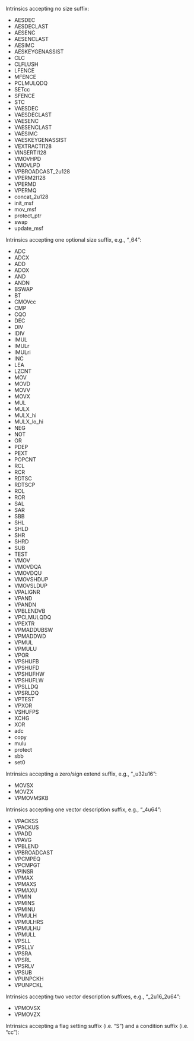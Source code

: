 Intrinsics accepting no size suffix:
 - AESDEC
 - AESDECLAST
 - AESENC
 - AESENCLAST
 - AESIMC
 - AESKEYGENASSIST
 - CLC
 - CLFLUSH
 - LFENCE
 - MFENCE
 - PCLMULQDQ
 - SETcc
 - SFENCE
 - STC
 - VAESDEC
 - VAESDECLAST
 - VAESENC
 - VAESENCLAST
 - VAESIMC
 - VAESKEYGENASSIST
 - VEXTRACTI128
 - VINSERTI128
 - VMOVHPD
 - VMOVLPD
 - VPBROADCAST_2u128
 - VPERM2I128
 - VPERMD
 - VPERMQ
 - concat_2u128
 - init_msf
 - mov_msf
 - protect_ptr
 - swap
 - update_msf

Intrinsics accepting one optional size suffix, e.g., “_64”:
 - ADC
 - ADCX
 - ADD
 - ADOX
 - AND
 - ANDN
 - BSWAP
 - BT
 - CMOVcc
 - CMP
 - CQO
 - DEC
 - DIV
 - IDIV
 - IMUL
 - IMULr
 - IMULri
 - INC
 - LEA
 - LZCNT
 - MOV
 - MOVD
 - MOVV
 - MOVX
 - MUL
 - MULX
 - MULX_hi
 - MULX_lo_hi
 - NEG
 - NOT
 - OR
 - PDEP
 - PEXT
 - POPCNT
 - RCL
 - RCR
 - RDTSC
 - RDTSCP
 - ROL
 - ROR
 - SAL
 - SAR
 - SBB
 - SHL
 - SHLD
 - SHR
 - SHRD
 - SUB
 - TEST
 - VMOV
 - VMOVDQA
 - VMOVDQU
 - VMOVSHDUP
 - VMOVSLDUP
 - VPALIGNR
 - VPAND
 - VPANDN
 - VPBLENDVB
 - VPCLMULQDQ
 - VPEXTR
 - VPMADDUBSW
 - VPMADDWD
 - VPMUL
 - VPMULU
 - VPOR
 - VPSHUFB
 - VPSHUFD
 - VPSHUFHW
 - VPSHUFLW
 - VPSLLDQ
 - VPSRLDQ
 - VPTEST
 - VPXOR
 - VSHUFPS
 - XCHG
 - XOR
 - adc
 - copy
 - mulu
 - protect
 - sbb
 - set0

Intrinsics accepting a zero/sign extend suffix, e.g., “_u32u16”:
 - MOVSX
 - MOVZX
 - VPMOVMSKB

Intrinsics accepting one vector description suffix, e.g., “_4u64”:
 - VPACKSS
 - VPACKUS
 - VPADD
 - VPAVG
 - VPBLEND
 - VPBROADCAST
 - VPCMPEQ
 - VPCMPGT
 - VPINSR
 - VPMAX
 - VPMAXS
 - VPMAXU
 - VPMIN
 - VPMINS
 - VPMINU
 - VPMULH
 - VPMULHRS
 - VPMULHU
 - VPMULL
 - VPSLL
 - VPSLLV
 - VPSRA
 - VPSRL
 - VPSRLV
 - VPSUB
 - VPUNPCKH
 - VPUNPCKL

Intrinsics accepting two vector description suffixes, e.g., “_2u16_2u64”:
 - VPMOVSX
 - VPMOVZX

Intrinsics accepting a flag setting suffix (i.e. “S”) and a condition suffix (i.e. “cc”):

